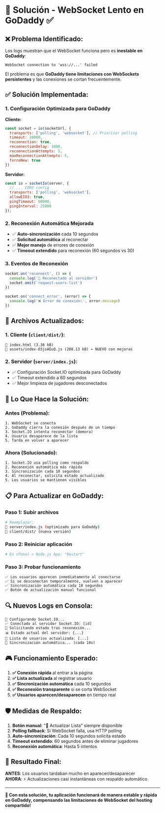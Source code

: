 # 🔧 Solución - WebSocket Lento en GoDaddy ✅

## ❌ **Problema Identificado:**
Los logs muestran que el WebSocket funciona pero es **inestable en GoDaddy**:
```
WebSocket connection to 'wss://...' failed
```

El problema es que **GoDaddy tiene limitaciones con WebSockets persistentes** y las conexiones se cortan frecuentemente.

## ✅ **Solución Implementada:**

### **1. Configuración Optimizada para GoDaddy**

**Cliente:**
```javascript
const socket = io(socketUrl, {
  transports: ['polling', 'websocket'], // Priorizar polling
  timeout: 20000,
  reconnection: true,
  reconnectionDelay: 1000,
  reconnectionAttempts: 5,
  maxReconnectionAttempts: 5,
  forceNew: true
})
```

**Servidor:**
```javascript
const io = socketIo(server, {
  // ... CORS config
  transports: ['polling', 'websocket'],
  allowEIO3: true,
  pingTimeout: 60000,
  pingInterval: 25000
});
```

### **2. Reconexión Automática Mejorada**
- ✅ **Auto-sincronización** cada 10 segundos
- ✅ **Solicitud automática** al reconectar
- ✅ **Mejor manejo** de errores de conexión
- ✅ **Timeout extendido** para reconexión (60 segundos vs 30)

### **3. Eventos de Reconexión**
```javascript
socket.on('reconnect', () => {
  console.log('🔄 Reconectado al servidor')
  socket.emit('request-users-list')
})

socket.on('connect_error', (error) => {
  console.log('❌ Error de conexión:', error.message)
})
```

## 🚀 **Archivos Actualizados:**

### **1. Cliente (`client/dist/`):**
```
📄 index.html (3.36 kB)
📄 assets/index-D3jsAEuQ.js (208.13 kB) ← NUEVO con mejoras
```

### **2. Servidor (`server/index.js`):**
- ✅ Configuración Socket.IO optimizada para GoDaddy
- ✅ Timeout extendido a 60 segundos
- ✅ Mejor limpieza de jugadores desconectados

## 🎯 **Lo Que Hace la Solución:**

### **Antes (Problema):**
```
1. WebSocket se conecta
2. GoDaddy cierra la conexión después de un tiempo
3. Socket.IO intenta reconectar (demora)
4. Usuario desaparece de la lista
5. Tarda en volver a aparecer
```

### **Ahora (Solucionado):**
```
1. Socket.IO usa polling como respaldo
2. Reconexión automática más rápida
3. Sincronización cada 10 segundos
4. Al reconectar, solicita estado actualizado
5. Los usuarios se mantienen visibles
```

## 📋 **Para Actualizar en GoDaddy:**

### **Paso 1: Subir archivos**
```bash
# Reemplazar:
📄 server/index.js (optimizado para GoDaddy)
📁 client/dist/ (nueva versión)
```

### **Paso 2: Reiniciar aplicación**
```bash
# En cPanel > Node.js App: "Restart"
```

### **Paso 3: Probar funcionamiento**
```
✅ Los usuarios aparecen inmediatamente al conectarse
✅ Si se desconectan temporalmente, vuelven a aparecer
✅ Sincronización automática cada 10 segundos
✅ Botón de actualización manual funcional
```

## 🔍 **Nuevos Logs en Consola:**

```
🔌 Configurando Socket.IO...
✅ Conectado al servidor Socket.IO: [id]
🔄 Solicitando estado tras reconexión...
📊 Estado actual del servidor: {...}
👥 Lista de usuarios actualizada: [...]
🔄 Sincronización automática... (cada 10s)
```

## 🎮 **Funcionamiento Esperado:**

1. **✅ Conexión rápida** al entrar a la página
2. **✅ Lista actualizada** al registrar usuario
3. **✅ Sincronización automática** cada 10 segundos
4. **✅ Reconexión transparente** si se corta WebSocket
5. **✅ Usuarios aparecen/desaparecen** en tiempo real

## 🛡️ **Medidas de Respaldo:**

1. **Botón manual**: "🔄 Actualizar Lista" siempre disponible
2. **Polling fallback**: Si WebSocket falla, usa HTTP polling
3. **Auto-sincronización**: Cada 10 segundos solicita estado
4. **Timeout extendido**: 60 segundos antes de eliminar jugadores
5. **Reconexión automática**: Hasta 5 intentos

## 🎯 **Resultado Final:**

**ANTES**: Los usuarios tardaban mucho en aparecer/desaparecer  
**AHORA**: ⚡ Actualizaciones casi instantáneas con respaldo automático

---

**🎉 Con esta solución, tu aplicación funcionará de manera estable y rápida en GoDaddy, compensando las limitaciones de WebSocket del hosting compartido!** 